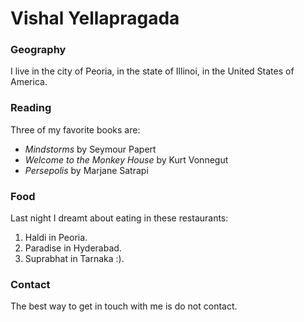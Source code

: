 # Vishal Yellapragada
### Geography

I live in the city of Peoria, in the state of Illinoi, in the United States
of America.

### Reading

Three of my favorite books are:

- *Mindstorms* by Seymour Papert
- *Welcome to the Monkey House* by Kurt Vonnegut
- *Persepolis* by Marjane Satrapi

### Food

Last night I dreamt about eating in these restaurants:

1. Haldi in Peoria.
2. Paradise in Hyderabad.
3. Suprabhat in Tarnaka :).

### Contact

The best way to get in touch with me is do not contact.
